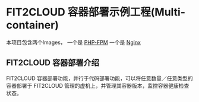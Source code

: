 # FIT2CLOUD 容器部署示例工程(Multi-container)

本项目包含两个Images， 一个是 [PHP-FPM](https://registry.hub.docker.com/u/library/php/) 一个是 [Nginx](https://registry.hub.docker.com/u/library/nginx/)

## FIT2CLOUD 容器部署介绍

FIT2CLOUD 容器部署功能，并行于代码部署功能，可以将任意数量／任意类型的容器部署于 FIT2CLOUD 管理的虚机上，并管理其容器版本，监控容器健康检查状态。

